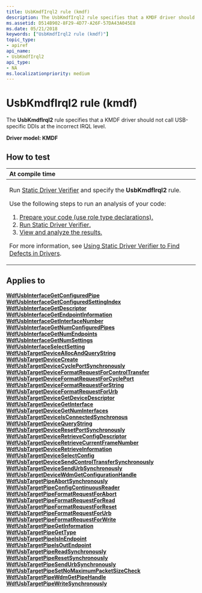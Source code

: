 ```yaml
---
title: UsbKmdfIrql2 rule (kmdf)
description: The UsbKmdfIrql2 rule specifies that a KMDF driver should not call USB-specific DDIs at the incorrect IRQL level.
ms.assetid: D514B902-8F29-4D77-A26F-57DA43A045E8
ms.date: 05/21/2018
keywords: ["UsbKmdfIrql2 rule (kmdf)"]
topic_type:
- apiref
api_name:
- UsbKmdfIrql2
api_type:
- NA
ms.localizationpriority: medium
---
```


# UsbKmdfIrql2 rule (kmdf)


The **UsbKmdfIrql2** rule specifies that a KMDF driver should not call USB-specific DDIs at the incorrect IRQL level.

**Driver model: KMDF**

How to test
-----------

<table>
<colgroup>
<col width="100%" />
</colgroup>
<thead>
<tr class="header">
<th align="left">At compile time</th>
</tr>
</thead>
<tbody>
<tr class="odd">
<td align="left"><p>Run <a href="/windows-hardware/drivers/devtest/static-driver-verifier" data-raw-source="[Static Driver Verifier](./static-driver-verifier.md)">Static Driver Verifier</a> and specify the <strong>UsbKmdfIrql2</strong> rule.</p>
Use the following steps to run an analysis of your code:
<ol>
<li><a href="/windows-hardware/drivers/devtest/using-static-driver-verifier-to-find-defects-in-drivers#preparing-your-source-code" data-raw-source="[Prepare your code (use role type declarations).](./using-static-driver-verifier-to-find-defects-in-drivers.md#preparing-your-source-code)">Prepare your code (use role type declarations).</a></li>
<li><a href="/windows-hardware/drivers/devtest/using-static-driver-verifier-to-find-defects-in-drivers#running-static-driver-verifier" data-raw-source="[Run Static Driver Verifier.](./using-static-driver-verifier-to-find-defects-in-drivers.md#running-static-driver-verifier)">Run Static Driver Verifier.</a></li>
<li><a href="/windows-hardware/drivers/devtest/using-static-driver-verifier-to-find-defects-in-drivers#viewing-and-analyzing-the-results" data-raw-source="[View and analyze the results.](./using-static-driver-verifier-to-find-defects-in-drivers.md#viewing-and-analyzing-the-results)">View and analyze the results.</a></li>
</ol>
<p>For more information, see <a href="/windows-hardware/drivers/devtest/using-static-driver-verifier-to-find-defects-in-drivers" data-raw-source="[Using Static Driver Verifier to Find Defects in Drivers](./using-static-driver-verifier-to-find-defects-in-drivers.md)">Using Static Driver Verifier to Find Defects in Drivers</a>.</p></td>
</tr>
</tbody>
</table>

Applies to
----------

[**WdfUsbInterfaceGetConfiguredPipe**](/windows-hardware/drivers/ddi/wdfusb/nf-wdfusb-wdfusbinterfacegetconfiguredpipe)  
[**WdfUsbInterfaceGetConfiguredSettingIndex**](/windows-hardware/drivers/ddi/wdfusb/nf-wdfusb-wdfusbinterfacegetconfiguredsettingindex)  
[**WdfUsbInterfaceGetDescriptor**](/windows-hardware/drivers/ddi/wdfusb/nf-wdfusb-wdfusbinterfacegetdescriptor)  
[**WdfUsbInterfaceGetEndpointInformation**](/windows-hardware/drivers/ddi/wdfusb/nf-wdfusb-wdfusbinterfacegetendpointinformation)  
[**WdfUsbInterfaceGetInterfaceNumber**](/windows-hardware/drivers/ddi/wdfusb/nf-wdfusb-wdfusbinterfacegetinterfacenumber)  
[**WdfUsbInterfaceGetNumConfiguredPipes**](/windows-hardware/drivers/ddi/wdfusb/nf-wdfusb-wdfusbinterfacegetnumconfiguredpipes)  
[**WdfUsbInterfaceGetNumEndpoints**](/windows-hardware/drivers/ddi/wdfusb/nf-wdfusb-wdfusbinterfacegetnumendpoints)  
[**WdfUsbInterfaceGetNumSettings**](/windows-hardware/drivers/ddi/wdfusb/nf-wdfusb-wdfusbinterfacegetnumsettings)  
[**WdfUsbInterfaceSelectSetting**](/windows-hardware/drivers/ddi/wdfusb/nf-wdfusb-wdfusbinterfaceselectsetting)  
[**WdfUsbTargetDeviceAllocAndQueryString**](/windows-hardware/drivers/ddi/wdfusb/nf-wdfusb-wdfusbtargetdeviceallocandquerystring)  
[**WdfUsbTargetDeviceCreate**](/windows-hardware/drivers/ddi/wdfusb/nf-wdfusb-wdfusbtargetdevicecreate)  
[**WdfUsbTargetDeviceCyclePortSynchronously**](/windows-hardware/drivers/ddi/wdfusb/nf-wdfusb-wdfusbtargetdevicecycleportsynchronously)  
[**WdfUsbTargetDeviceFormatRequestForControlTransfer**](/windows-hardware/drivers/ddi/wdfusb/nf-wdfusb-wdfusbtargetdeviceformatrequestforcontroltransfer)  
[**WdfUsbTargetDeviceFormatRequestForCyclePort**](/windows-hardware/drivers/ddi/wdfusb/nf-wdfusb-wdfusbtargetdeviceformatrequestforcycleport)  
[**WdfUsbTargetDeviceFormatRequestForString**](/windows-hardware/drivers/ddi/wdfusb/nf-wdfusb-wdfusbtargetdeviceformatrequestforstring)  
[**WdfUsbTargetDeviceFormatRequestForUrb**](/windows-hardware/drivers/ddi/wdfusb/nf-wdfusb-wdfusbtargetdeviceformatrequestforurb)  
[**WdfUsbTargetDeviceGetDeviceDescriptor**](/windows-hardware/drivers/ddi/wdfusb/nf-wdfusb-wdfusbtargetdevicegetdevicedescriptor)  
[**WdfUsbTargetDeviceGetInterface**](/windows-hardware/drivers/ddi/wdfusb/nf-wdfusb-wdfusbtargetdevicegetinterface)  
[**WdfUsbTargetDeviceGetNumInterfaces**](/windows-hardware/drivers/ddi/wdfusb/nf-wdfusb-wdfusbtargetdevicegetnuminterfaces)  
[**WdfUsbTargetDeviceIsConnectedSynchronous**](/windows-hardware/drivers/ddi/wdfusb/nf-wdfusb-wdfusbtargetdeviceisconnectedsynchronous)  
[**WdfUsbTargetDeviceQueryString**](/windows-hardware/drivers/ddi/wdfusb/nf-wdfusb-wdfusbtargetdevicequerystring)  
[**WdfUsbTargetDeviceResetPortSynchronously**](/windows-hardware/drivers/ddi/wdfusb/nf-wdfusb-wdfusbtargetdeviceresetportsynchronously)  
[**WdfUsbTargetDeviceRetrieveConfigDescriptor**](/windows-hardware/drivers/ddi/wdfusb/nf-wdfusb-wdfusbtargetdeviceretrieveconfigdescriptor)  
[**WdfUsbTargetDeviceRetrieveCurrentFrameNumber**](/windows-hardware/drivers/ddi/wdfusb/nf-wdfusb-wdfusbtargetdeviceretrievecurrentframenumber)  
[**WdfUsbTargetDeviceRetrieveInformation**](/windows-hardware/drivers/ddi/wdfusb/nf-wdfusb-wdfusbtargetdeviceretrieveinformation)  
[**WdfUsbTargetDeviceSelectConfig**](/windows-hardware/drivers/ddi/wdfusb/nf-wdfusb-wdfusbtargetdeviceselectconfig)  
[**WdfUsbTargetDeviceSendControlTransferSynchronously**](/windows-hardware/drivers/ddi/wdfusb/nf-wdfusb-wdfusbtargetdevicesendcontroltransfersynchronously)  
[**WdfUsbTargetDeviceSendUrbSynchronously**](/windows-hardware/drivers/ddi/wdfusb/nf-wdfusb-wdfusbtargetdevicesendurbsynchronously)  
[**WdfUsbTargetDeviceWdmGetConfigurationHandle**](/windows-hardware/drivers/ddi/wdfusb/nf-wdfusb-wdfusbtargetdevicewdmgetconfigurationhandle)  
[**WdfUsbTargetPipeAbortSynchronously**](/windows-hardware/drivers/ddi/wdfusb/nf-wdfusb-wdfusbtargetpipeabortsynchronously)  
[**WdfUsbTargetPipeConfigContinuousReader**](/windows-hardware/drivers/ddi/wdfusb/nf-wdfusb-wdfusbtargetpipeconfigcontinuousreader)  
[**WdfUsbTargetPipeFormatRequestForAbort**](/windows-hardware/drivers/ddi/wdfusb/nf-wdfusb-wdfusbtargetpipeformatrequestforabort)  
[**WdfUsbTargetPipeFormatRequestForRead**](/windows-hardware/drivers/ddi/wdfusb/nf-wdfusb-wdfusbtargetpipeformatrequestforread)  
[**WdfUsbTargetPipeFormatRequestForReset**](/windows-hardware/drivers/ddi/wdfusb/nf-wdfusb-wdfusbtargetpipeformatrequestforreset)  
[**WdfUsbTargetPipeFormatRequestForUrb**](/windows-hardware/drivers/ddi/wdfusb/nf-wdfusb-wdfusbtargetpipeformatrequestforurb)  
[**WdfUsbTargetPipeFormatRequestForWrite**](/windows-hardware/drivers/ddi/wdfusb/nf-wdfusb-wdfusbtargetpipeformatrequestforwrite)  
[**WdfUsbTargetPipeGetInformation**](/windows-hardware/drivers/ddi/wdfusb/nf-wdfusb-wdfusbtargetpipegetinformation)  
[**WdfUsbTargetPipeGetType**](/windows-hardware/drivers/ddi/wdfusb/nf-wdfusb-wdfusbtargetpipegettype)  
[**WdfUsbTargetPipeIsInEndpoint**](/windows-hardware/drivers/ddi/wdfusb/nf-wdfusb-wdfusbtargetpipeisinendpoint)  
[**WdfUsbTargetPipeIsOutEndpoint**](/windows-hardware/drivers/ddi/wdfusb/nf-wdfusb-wdfusbtargetpipeisoutendpoint)  
[**WdfUsbTargetPipeReadSynchronously**](/windows-hardware/drivers/ddi/wdfusb/nf-wdfusb-wdfusbtargetpipereadsynchronously)  
[**WdfUsbTargetPipeResetSynchronously**](/windows-hardware/drivers/ddi/wdfusb/nf-wdfusb-wdfusbtargetpiperesetsynchronously)  
[**WdfUsbTargetPipeSendUrbSynchronously**](/windows-hardware/drivers/ddi/wdfusb/nf-wdfusb-wdfusbtargetpipesendurbsynchronously)  
[**WdfUsbTargetPipeSetNoMaximumPacketSizeCheck**](/windows-hardware/drivers/ddi/wdfusb/nf-wdfusb-wdfusbtargetpipesetnomaximumpacketsizecheck)  
[**WdfUsbTargetPipeWdmGetPipeHandle**](/windows-hardware/drivers/ddi/wdfusb/nf-wdfusb-wdfusbtargetpipewdmgetpipehandle)  
[**WdfUsbTargetPipeWriteSynchronously**](/windows-hardware/drivers/ddi/wdfusb/nf-wdfusb-wdfusbtargetpipewritesynchronously)  
